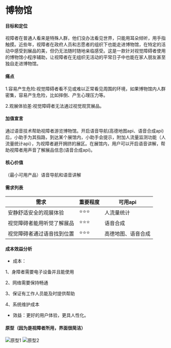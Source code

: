 # 博物馆

#### 目标和定位

视障者在普通人看来是特殊人群，他们没办法看见世界，只能用耳朵倾听，用手指触摸。近些年，视障者在政府人员和志愿者的组织下也能走进博物馆，在特定的活动中感受到展品的美，但仍无法随时随地亲临感受。这是一款针对视觉障碍者使用的博物馆小程序辅助，让视障者在无组织无活动的平常日子中也能在家人朋友甚至独自走进博物馆。

#### 痛点

1.容易产生危险:视觉障碍者看不见或难以正常看见周围的环境，如果博物馆内人群密集，容易产生危险，比如摔倒、产生心理压力等。

2.观展体验差:视觉障碍者无法通过视觉观赏展品。

#### 加值宣言

通过语音技术帮助视障者游览博物馆。开启语音导航(高德地图api、语音合成api)后，小助手为其指路，到达某个展馆内，小助手会提示，附加人流量监测功能（人流量统计api），为视障者避开拥挤的展区。在展馆内，用户可以开启语音讲解，帮助视障者用声音了解展品信息(语音合成api)。

#### 核心价值

（最小可用产品）语音导航和语音讲解


#### 需求列表

|需求|重要程度|可用api|
---|---|---
|安静舒适安全的观展体验|⭐⭐⭐|人流量统计|
|视觉障碍者能用听觉了解展品|⭐⭐⭐|语音合成|
|视觉障碍者通过语音找到位置|⭐⭐⭐|高德地图、语音合成|


#### 成本效益分析

- 成本：

1、身障者需要电子设备并且能使用

2、网络需要保持畅通

3、保证有工作人员能及时提供帮助

4、系统维护成本

- 效益：更好的用户体验，更具人性化。

#### 原型（因为是视障者所用，界面很简洁）

![原型1](https://images.gitee.com/uploads/images/2019/1225/183559_44a4b681_1648156.png "手机1.PNG")
![原型2](https://images.gitee.com/uploads/images/2019/1225/183629_6e4ddea4_1648156.png "手机2.PNG")
